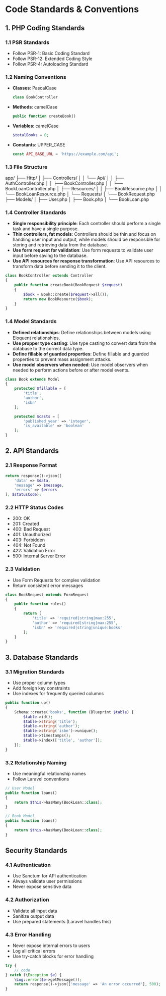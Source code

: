 # Code Standards & Conventions

## 1. PHP Coding Standards

### 1.1 PSR Standards
- Follow PSR-1: Basic Coding Standard
- Follow PSR-12: Extended Coding Style
- Follow PSR-4: Autoloading Standard

### 1.2 Naming Conventions
- **Classes**: PascalCase
  ```php
  class BookController
  ```
- **Methods**: camelCase
  ```php
  public function createBook()
  ```
- **Variables**: camelCase
  ```php
  $totalBooks = 0;
  ```
- **Constants**: UPPER_CASE
  ```php
  const API_BASE_URL = 'https://example.com/api';
  ```
### 1.3 File Structure
app/
├── Http/
│   ├── Controllers/
│   │   └── Api/
│   │       ├── AuthController.php
│   │       ├── BookController.php
│   │       └── BookLoanController.php
│   ├── Resources/
│   │   ├── BookResource.php
│   │   └── BookLoanResource.php
│   └── Requests/
│       └── BookRequest.php
├── Models/
│   ├── User.php
│   ├── Book.php
│   └── BookLoan.php

### 1.4 Controller Standards
- **Single responsibility principle**: Each controller should perform a single task and have a single purpose.
- **Thin controllers, fat models**: Controllers should be thin and focus on handling user input and output, while models should be responsible for storing and retrieving data from the database.
- **Use form request for validation**: Use form requests to validate user input before saving to the database.
- **Use API resources for response transformation**: Use API resources to transform data before sending it to the client.
```php
class BookController extends Controller
{
    public function createBook(BookRequest $request)
    {
        $book = Book::create($request->all());
        return new BookResource($book);
    }
}
```

### 1.4 Model Standards
- **Defined relationships**: Define relationships between models using Eloquent relationships.
- **Use propper type casting**: Use type casting to convert data from the database to the correct data type.
- **Define fillable of guarded properties**: Define fillable and guarded properties to prevent mass assignment attacks.
- **Use model observers when needed**: Use model observers when needed to perform actions before or after model events.
```php
class Book extends Model
{
    protected $fillable = [
        'title',
        'author',
        'isbn'
    ];

    protected $casts = [
        'published_year' => 'integer',
        'is_available' => 'boolean'
    ];
}
```

## 2. API Standards

### 2.1 Response Format
```php
return response()->json([
    'data' => $data,
    'message' => $message,
    'errors' => $errors
], $statusCode);
```

### 2.2 HTTP Status Codes
- 200: OK
- 201: Created
- 400: Bad Request
- 401: Unauthorized
- 403: Forbidden
- 404: Not Found
- 422: Validation Error
- 500: Internal Server Error

### 2.3 Validation
- Use Form Requests for complex validation
- Return consistent error messages
```php
class BookRequest extends FormRequest
{
    public function rules()
    {
        return [
            'title' => 'required|string|max:255',
            'author' => 'required|string|max:255',
            'isbn' => 'required|string|unique:books'
        ];
    }
}
```

## 3. Database Standards

### 3.1 Migration Standards
- Use proper column types
- Add foreign key constraints
- Use indexes for frequently queried columns
```php
public function up()
{
    Schema::create('books', function (Blueprint $table) {
        $table->id();
        $table->string('title');
        $table->string('author');
        $table->string('isbn')->unique();
        $table->timestamps();
        $table->index(['title', 'author']);
    });
}
```

### 3.2 Relationship Naming
- Use meaningful relationship names
- Follow Laravel conventions
```php
// User Model
public function loans()
{
    return $this->hasMany(BookLoan::class);
}

// Book Model
public function loans()
{
    return $this->hasMany(BookLoan::class);
}
```

## Security Standards

### 4.1 Authentication
- Use Sanctum for API authentication
- Always validate user permissions
- Never expose sensitive data

### 4.2 Authorization
- Validate all input data
- Sanitize output data
- Use prepared statements (Laravel handles this)

### 4.3 Error Handling
- Never expose internal errors to users
- Log all critical errors
- Use try-catch blocks for error handling
```php
try {
    // code
} catch (\Exception $e) {
    \Log::error($e->getMessage());
    return response()->json(['message' => 'An error occurred'], 500);
}
```